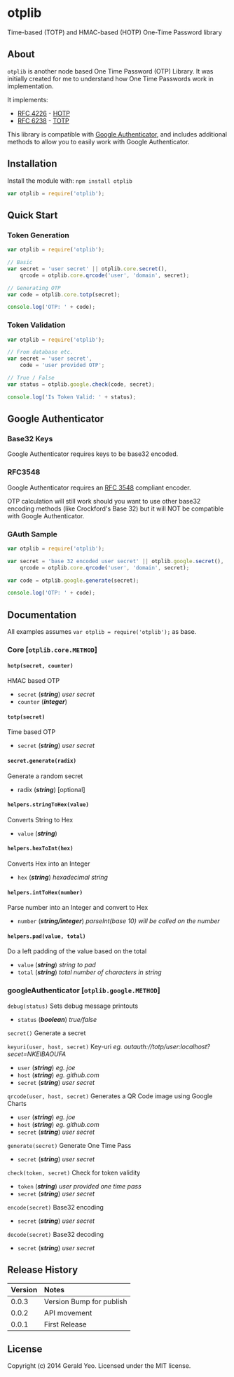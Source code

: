 # otplib
Time-based (TOTP) and HMAC-based (HOTP) One-Time Password library







## About

`otplib` is another node based One Time Password (OTP) Library.
It was initially created for me to understand how One Time Passwords work in implementation.

It implements:

 * [RFC 4226](http://tools.ietf.org/html/rfc4226) - [HOTP](http://en.wikipedia.org/wiki/HMAC-based_One-time_Password_Algorithm)
 * [RFC 6238](http://tools.ietf.org/html/rfc6238) - [TOTP](http://en.wikipedia.org/wiki/Time-based_One-time_Password_Algorithm)

This library is compatible with [Google Authenticator](http://code.google.com/p/google-authenticator/), and includes additional
methods to allow you to easily work with Google Authenticator.







## Installation
Install the module with: `npm install otplib`

```javascript
var otplib = require('otplib');
```






## Quick Start

### Token Generation
```javascript
var otplib = require('otplib');

// Basic
var secret = 'user secret' || otplib.core.secret(),
    qrcode = otplib.core.qrcode('user', 'domain', secret);

// Generating OTP
var code = otplib.core.totp(secret);

console.log('OTP: ' + code);
```


### Token Validation

```javascript
var otplib = require('otplib');

// From database etc.
var secret = 'user secret',
    code = 'user provided OTP';

// True / False
var status = otplib.google.check(code, secret);

console.log('Is Token Valid: ' + status);
```





## Google Authenticator

### Base32 Keys

Google Authenticator requires keys to be base32 encoded.

### RFC3548

Google Authenticator requires an [RFC 3548](http://tools.ietf.org/html/rfc3548) compliant encoder.

OTP calculation will still work should you want to use other base32 encoding methods (like Crockford's Base 32)
but it will NOT be compatible with Google Authenticator.

### GAuth Sample

```javascript
var otplib = require('otplib');

var secret = 'base 32 encoded user secret' || otplib.google.secret(),
    qrcode = otplib.core.qrcode('user', 'domain', secret);

var code = otplib.google.generate(secret);

console.log('OTP: ' + code);
```





## Documentation

All examples assumes `var otplib = require('otplib');` as base.


### Core [`otplib.core.METHOD`]

#### `hotp(secret, counter)`
HMAC based OTP

  * `secret` (_**string**_) _user secret_
  * `counter` (_**integer**_)



#### `totp(secret)`
Time based OTP

  * `secret` (_**string**_) _user secret_



#### `secret.generate(radix)`
 Generate a random secret

 * radix (_**string**_) [optional]



#### `helpers.stringToHex(value)`  
Converts String to Hex

  * `value` (_**string**_)



#### `helpers.hexToInt(hex)`
Converts Hex into an Integer

 * `hex` (_**string**_) _hexadecimal string_



#### `helpers.intToHex(number)`
Parse number into an Integer and convert to Hex

 * `number` (_**string/integer**_) _parseInt(base 10) will be called on the number_



#### `helpers.pad(value, total)`
Do a left padding of the value based on the total

 * `value` (_**string**_) _string to pad_
 * `total` (_**string**_) _total number of characters in string_




### googleAuthenticator [`otplib.google.METHOD`]

`debug(status)`
Sets debug message printouts

 * `status` (_**boolean**_) _true/false_



`secret()`
Generate a secret


`keyuri(user, host, secret)`
Key-uri _eg. outauth://totp/user:localhost?secet=NKEIBAOUFA_

 * `user` (_**string**_) _eg. joe_
 * `host` (_**string**_) _eg. github.com_
 * `secret` (_**string**_) _user secret_


`qrcode(user, host, secret)`
Generates a QR Code image using Google Charts

 * `user` (_**string**_) _eg. joe_
 * `host` (_**string**_) _eg. github.com_
 * `secret` (_**string**_) _user secret_



`generate(secret)`
Generate One Time Pass

 * `secret` (_**string**_) _user secret_



`check(token, secret)`
Check for token validity

 * `token` (_**string**_) _user provided one time pass_
 * `secret` (_**string**_) _user secret_



`encode(secret)`
Base32 encoding

 * `secret` (_**string**_) _user secret_



`decode(secret)`
Base32 decoding

 * `secret` (_**string**_) _user secret_








## Release History

| Version    | Notes       |
|:-----------|:------------|
| 0.0.3      | Version Bump for publish |
| 0.0.2      | API movement |
| 0.0.1      | First Release |





## License
Copyright (c) 2014 Gerald Yeo. Licensed under the MIT license.
